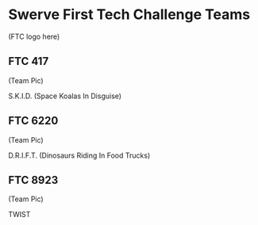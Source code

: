 # Swerve First Tech Challenge Teams

(FTC logo here)

## FTC 417

(Team Pic)

S.K.I.D. (Space Koalas In Disguise)

## FTC 6220

(Team Pic)

D.R.I.F.T. (Dinosaurs Riding In Food Trucks)

## FTC 8923

(Team Pic)

TWIST
